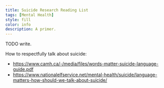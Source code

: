 ```yaml
---
title: Suicide Research Reading List
tags: [Mental Health]
style: fill
color: info
description: A primer.
---
```



TODO write.

How to respectfully talk about suicide:
* https://www.camh.ca/-/media/files/words-matter-suicide-language-guide.pdf
* https://www.nationalelfservice.net/mental-health/suicide/language-matters-how-should-we-talk-about-suicide/

